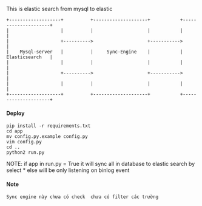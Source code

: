 This is elastic search from mysql to elastic
```
+-------------------+          +--------------------+           +---------------------+
|                   |          |                    |           |                     |
|                   +---------->                    +----------->                     |
|    Mysql-server   |          |     Sync-Engine    |           |     Elasticsearch   |
|                   |          |                    |           |                     |
|                   +---------->                    +----------->                     |
|                   |          |                    |           |                     |
+-------------------+          +--------------------+           +---------------------+

```

#### Deploy

```
pip install -r requirements.txt
cd app
mv config.py.example config.py
vim config.py
cd ..
python2 run.py
```
NOTE: if app in run.py = True it will sync all in database to elastic search by select * else will be only listening on binlog event

#### Note

```
Sync engine này chưa có check  chưa có filter các trường
```
